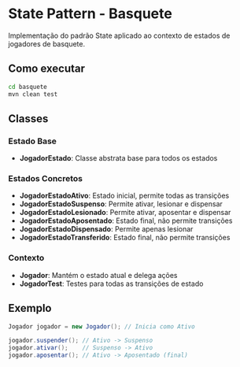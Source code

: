 # State Pattern - Basquete

Implementação do padrão State aplicado ao contexto de estados de jogadores de basquete.

## Como executar

```bash
cd basquete
mvn clean test
```

## Classes

### Estado Base
- **JogadorEstado**: Classe abstrata base para todos os estados

### Estados Concretos
- **JogadorEstadoAtivo**: Estado inicial, permite todas as transições
- **JogadorEstadoSuspenso**: Permite ativar, lesionar e dispensar
- **JogadorEstadoLesionado**: Permite ativar, aposentar e dispensar
- **JogadorEstadoAposentado**: Estado final, não permite transições
- **JogadorEstadoDispensado**: Permite apenas lesionar
- **JogadorEstadoTransferido**: Estado final, não permite transições

### Contexto
- **Jogador**: Mantém o estado atual e delega ações
- **JogadorTest**: Testes para todas as transições de estado

## Exemplo

```java
Jogador jogador = new Jogador(); // Inicia como Ativo

jogador.suspender(); // Ativo -> Suspenso
jogador.ativar();    // Suspenso -> Ativo
jogador.aposentar(); // Ativo -> Aposentado (final)
```